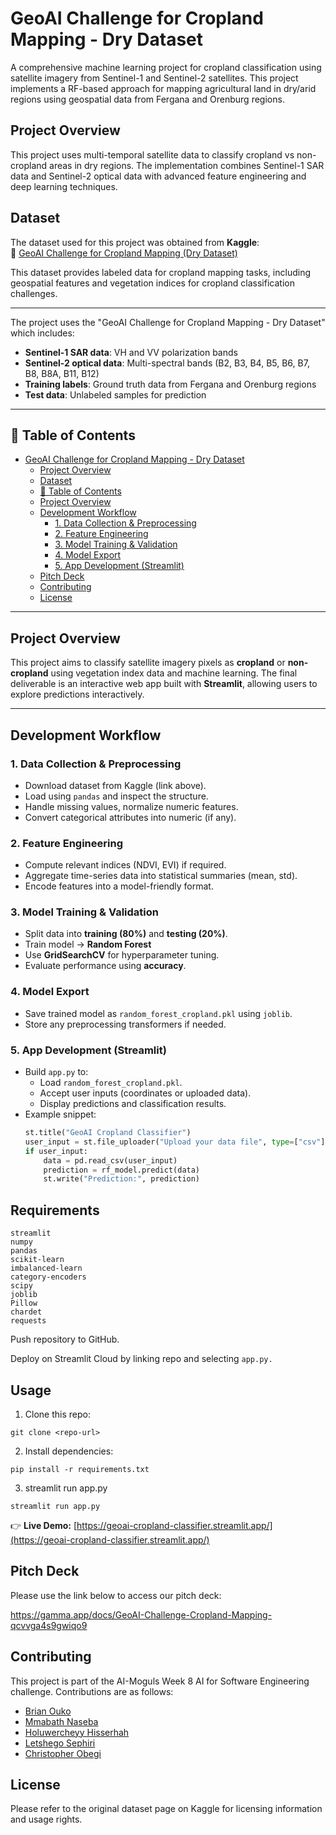 # GeoAI Challenge for Cropland Mapping - Dry Dataset

A comprehensive machine learning project for cropland classification using satellite imagery from Sentinel-1 and Sentinel-2 satellites. This project implements a RF-based approach for mapping agricultural land in dry/arid regions using geospatial data from Fergana and Orenburg regions.

## Project Overview

This project uses multi-temporal satellite data to classify cropland vs non-cropland areas in dry regions. The implementation combines Sentinel-1 SAR data and Sentinel-2 optical data with advanced feature engineering and deep learning techniques.

## Dataset

The dataset used for this project was obtained from **Kaggle**:  
📂 [GeoAI Challenge for Cropland Mapping (Dry Dataset)](https://www.kaggle.com/datasets/noob786/geoai-challenge-for-cropland-mapping-dry-dataset)

This dataset provides labeled data for cropland mapping tasks, including geospatial features and vegetation indices for cropland classification challenges.

---
The project uses the "GeoAI Challenge for Cropland Mapping - Dry Dataset" which includes:
- **Sentinel-1 SAR data**: VH and VV polarization bands
- **Sentinel-2 optical data**: Multi-spectral bands (B2, B3, B4, B5, B6, B7, B8, B8A, B11, B12)
- **Training labels**: Ground truth data from Fergana and Orenburg regions
- **Test data**: Unlabeled samples for prediction

---

## 🚀 Table of Contents

- [GeoAI Challenge for Cropland Mapping - Dry Dataset](#geoai-challenge-for-cropland-mapping---dry-dataset)
  - [Project Overview](#project-overview)
  - [Dataset](#dataset)
  - [🚀 Table of Contents](#-table-of-contents)
  - [Project Overview](#project-overview-1)
  - [Development Workflow](#development-workflow)
    - [1. Data Collection \& Preprocessing](#1-data-collection--preprocessing)
    - [2. Feature Engineering](#2-feature-engineering)
    - [3. Model Training \& Validation](#3-model-training--validation)
    - [4. Model Export](#4-model-export)
    - [5. App Development (Streamlit)](#5-app-development-streamlit)
  - [Pitch Deck](#pitch-deck)
  - [Contributing](#contributing)
  - [License](#license)

---

## Project Overview

This project aims to classify satellite imagery pixels as **cropland** or **non-cropland** using vegetation index data and machine learning. The final deliverable is an interactive web app built with **Streamlit**, allowing users to explore predictions interactively.

---

## Development Workflow

### 1. Data Collection & Preprocessing
- Download dataset from Kaggle (link above).
- Load using `pandas` and inspect the structure.
- Handle missing values, normalize numeric features.
- Convert categorical attributes into numeric (if any).

### 2. Feature Engineering
- Compute relevant indices (NDVI, EVI) if required.
- Aggregate time-series data into statistical summaries (mean, std).
- Encode features into a model-friendly format.

### 3. Model Training & Validation
- Split data into **training (80%)** and **testing (20%)**.
- Train model -> **Random Forest**
- Use **GridSearchCV** for hyperparameter tuning.
- Evaluate performance using **accuracy**.

### 4. Model Export
- Save trained model as `random_forest_cropland.pkl` using `joblib`.
- Store any preprocessing transformers if needed.

### 5. App Development (Streamlit)
- Build `app.py` to:
  - Load `random_forest_cropland.pkl`.
  - Accept user inputs (coordinates or uploaded data).
  - Display predictions and classification results.
- Example snippet:
  ```python
  st.title("GeoAI Cropland Classifier")
  user_input = st.file_uploader("Upload your data file", type=["csv"])
  if user_input:
      data = pd.read_csv(user_input)
      prediction = rf_model.predict(data)
      st.write("Prediction:", prediction)

## Requirements
```
streamlit
numpy
pandas
scikit-learn
imbalanced-learn
category-encoders
scipy
joblib
Pillow
chardet
requests
```
Push repository to GitHub.

Deploy on Streamlit Cloud by linking repo and selecting `app.py.`

## Usage

1. Clone this repo:
  ```
  git clone <repo-url>
  ```
2. Install dependencies:
  ```
  pip install -r requirements.txt
  ```
3. streamlit run app.py
  ```
  streamlit run app.py
  ```

👉 **Live Demo:** [https://geoai-cropland-classifier.streamlit.app/](https://geoai-cropland-classifier.streamlit.app/)

## Pitch Deck
 Please use the link below to access our pitch deck:
 
 https://gamma.app/docs/GeoAI-Challenge-Cropland-Mapping-qcvvga4s9gwiqo9

## Contributing

This project is part of the AI-Moguls Week 8 AI for Software Engineering challenge. Contributions are as follows:
- [Brian Ouko](https://github.com/WellBrian)
- [Mmabath Naseba](https://github.com/Mmabatho)
- [Holuwercheyy Hisserhah](https://github.com/holuwercheyy)
- [Letshego Sephiri](https://github.com/CaramelF)
- [Christopher Obegi](https://github.com/mechriz)

## License

Please refer to the original dataset page on Kaggle for licensing information and usage rights.
